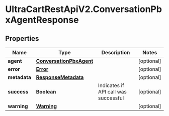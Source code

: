 # UltraCartRestApiV2.ConversationPbxAgentResponse

## Properties
Name | Type | Description | Notes
------------ | ------------- | ------------- | -------------
**agent** | [**ConversationPbxAgent**](ConversationPbxAgent.md) |  | [optional] 
**error** | [**Error**](Error.md) |  | [optional] 
**metadata** | [**ResponseMetadata**](ResponseMetadata.md) |  | [optional] 
**success** | **Boolean** | Indicates if API call was successful | [optional] 
**warning** | [**Warning**](Warning.md) |  | [optional] 


